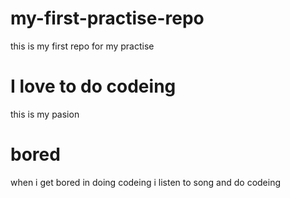 # my-first-practise-repo
this is my first repo for my practise

# I love to do codeing 
this is my pasion 

# bored 
when i get bored in doing codeing i listen to song and do codeing
